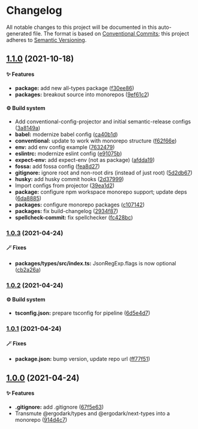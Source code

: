 # Changelog

All notable changes to this project will be documented in this auto-generated
file. The format is based on [Conventional Commits][1]; this project adheres to
[Semantic Versioning][2].

## [1.1.0][3] (2021-10-18)

#### ✨ Features

- **package:** add new all-types package ([f30ee86][4])
- **packages:** breakout source into monorepos ([9ef61c2][5])

#### ⚙️ Build system

- Add conventional-config-projector and initial semantic-release configs
  ([3a8149a][6])
- **babel:** modernize babel config ([ca40b1d][7])
- **conventional:** update to work with monorepo structure ([f62f66e][8])
- **env:** add env config example ([7632479][9])
- **eslintrc:** modernize eslint config ([e91075b][10])
- **expect-env:** add expect-env (not as package) ([afdda19][11])
- **fossa:** add fossa config ([fea8d27][12])
- **gitignore:** ignore root and non-root dirs (instead of just root)
  ([5d2db67][13])
- **husky:** add husky commit hooks ([2d37999][14])
- Import configs from projector ([39ea1d2][15])
- **package:** configure npm workspace monorepo support; update deps
  ([6da8885][16])
- **packages:** configure monorepo packages ([c107142][17])
- **packages:** fix build-changelog ([2934f87][18])
- **spellcheck-commit:** fix spellchecker ([fc428bc][19])

### [1.0.3][20] (2021-04-24)

#### 🪄 Fixes

- **packages/types/src/index.ts:** JsonRegExp.flags is now optional
  ([cb2a26a][21])

### [1.0.2][22] (2021-04-24)

#### ⚙️ Build system

- **tsconfig.json:** prepare tsconfig for pipeline ([6d5e4d7][23])

### [1.0.1][24] (2021-04-24)

#### 🪄 Fixes

- **package.json:** bump version, update repo url ([ff77f51][25])

## [1.0.0][26] (2021-04-24)

#### ✨ Features

- **.gitignore:** add .gitignore ([67f5e63][27])
- Transmute @ergodark/types and @ergodark/next-types into a monorepo
  ([914d4c7][28])

[1]: https://conventionalcommits.org
[2]: https://semver.org
[3]:
  https://github.com/Xunnamius/typescript-utils/compare/types@1.0.3...types@1.1.0
[4]:
  https://github.com/Xunnamius/typescript-utils/commit/f30ee867c2bac8ea7370ed92a5554f8041f2d483
[5]:
  https://github.com/Xunnamius/typescript-utils/commit/9ef61c25a3f833794c49b92fc0df0d13371dca2f
[6]:
  https://github.com/Xunnamius/typescript-utils/commit/3a8149adb6a7d235341c2c41a7ff9bbb92c27ff0
[7]:
  https://github.com/Xunnamius/typescript-utils/commit/ca40b1de6687af9fbb08d65f2dd54f25a31cd218
[8]:
  https://github.com/Xunnamius/typescript-utils/commit/f62f66e22a2fe35193f33ba551777b16afa64993
[9]:
  https://github.com/Xunnamius/typescript-utils/commit/7632479fb9634255731914dece4d49f0c786d0fd
[10]:
  https://github.com/Xunnamius/typescript-utils/commit/e91075ba1de68b3a756f02f23535a3f4b0a42789
[11]:
  https://github.com/Xunnamius/typescript-utils/commit/afdda192d5a445c46f70afa97b087132832abfb6
[12]:
  https://github.com/Xunnamius/typescript-utils/commit/fea8d27bed560784622a8e86f3349e50cdfd18ab
[13]:
  https://github.com/Xunnamius/typescript-utils/commit/5d2db67d1bf14a725a243fb5e3184494a1a20ecf
[14]:
  https://github.com/Xunnamius/typescript-utils/commit/2d37999b7f931b4cab1a378361a2cbf72eb82c15
[15]:
  https://github.com/Xunnamius/typescript-utils/commit/39ea1d2e93e06ba7366dbdfb5182728c22d874b2
[16]:
  https://github.com/Xunnamius/typescript-utils/commit/6da8885a45f5ccae28ecae0dd4ff59020cd6fbda
[17]:
  https://github.com/Xunnamius/typescript-utils/commit/c107142ab3985c41765f70eb6c465354c8484f60
[18]:
  https://github.com/Xunnamius/typescript-utils/commit/2934f872f61a2ee6051a2d829b5a7d3ddfc09daa
[19]:
  https://github.com/Xunnamius/typescript-utils/commit/fc428bc5952c9c761340b23453028e07423c5471
[20]:
  https://github.com/Xunnamius/typescript-utils/compare/types@1.0.2...types@1.0.3
[21]:
  https://github.com/Xunnamius/typescript-utils/commit/cb2a26ab05a721b704f433fb72d1706d48ad36ca
[22]:
  https://github.com/Xunnamius/typescript-utils/compare/types@1.0.1...types@1.0.2
[23]:
  https://github.com/Xunnamius/typescript-utils/commit/6d5e4d74d98108615d85b043043e0084f1ad614c
[24]:
  https://github.com/Xunnamius/typescript-utils/compare/types@1.0.0...types@1.0.1
[25]:
  https://github.com/Xunnamius/typescript-utils/commit/ff77f51af680b661040be726b65c26d0e89e2c9c
[26]:
  https://github.com/Xunnamius/typescript-utils/compare/67f5e63863018babf847f4bbf21960b91eb1e7b8...types@1.0.0
[27]:
  https://github.com/Xunnamius/typescript-utils/commit/67f5e63863018babf847f4bbf21960b91eb1e7b8
[28]:
  https://github.com/Xunnamius/typescript-utils/commit/914d4c799789a3e435ec8d4d9665795fdbc416aa
